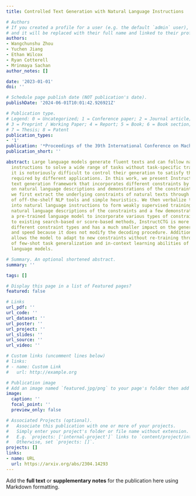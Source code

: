 ```yaml
---
title: Controlled Text Generation with Natural Language Instructions

# Authors
# If you created a profile for a user (e.g. the default `admin` user), write the username (folder name) here
# and it will be replaced with their full name and linked to their profile.
authors:
- Wangchunshu Zhou
- Yuchen Jiang
- Ethan Wilcox
- Ryan Cotterell
- Mrinmaya Sachan
author_notes: []

date: '2023-01-01'
doi: ''

# Schedule page publish date (NOT publication's date).
publishDate: '2024-06-01T10:01:42.926921Z'

# Publication type.
# Legend: 0 = Uncategorized; 1 = Conference paper; 2 = Journal article;
# 3 = Preprint / Working Paper; 4 = Report; 5 = Book; 6 = Book section;
# 7 = Thesis; 8 = Patent
publication_types:
- '1'
publication: '*Proceedings of the 39th International Conference on Machine Learning*'
publication_short: ''

abstract: Large language models generate fluent texts and can follow natural language
  instructions to solve a wide range of tasks without task-specific training. Nevertheless,
  it is notoriously difficult to control their generation to satisfy the various constraints
  required by different applications. In this work, we present InstructCTG, a controlled
  text generation framework that incorporates different constraints by conditioning
  on natural language descriptions and demonstrations of the constraints. In particular,
  we first extract the underlying constraints of natural texts through a combination
  of off-the-shelf NLP tools and simple heuristics. We then verbalize the constraints
  into natural language instructions to form weakly supervised training data. By prepending
  natural language descriptions of the constraints and a few demonstrations, we fine-tune
  a pre-trained language model to incorporate various types of constraints. Compared
  to existing search-based or score-based methods, InstructCTG is more flexible to
  different constraint types and has a much smaller impact on the generation quality
  and speed because it does not modify the decoding procedure. Additionally, InstructCTG
  allows the model to adapt to new constraints without re-training through the use
  of few-shot task generalization and in-context learning abilities of instruction-tuned
  language models.

# Summary. An optional shortened abstract.
summary: ''

tags: []

# Display this page in a list of Featured pages?
featured: false

# Links
url_pdf: ''
url_code: ''
url_dataset: ''
url_poster: ''
url_project: ''
url_slides: ''
url_source: ''
url_video: ''

# Custom links (uncomment lines below)
# links:
# - name: Custom Link
#   url: http://example.org

# Publication image
# Add an image named `featured.jpg/png` to your page's folder then add a caption below.
image:
  caption: ''
  focal_point: ''
  preview_only: false

# Associated Projects (optional).
#   Associate this publication with one or more of your projects.
#   Simply enter your project's folder or file name without extension.
#   E.g. `projects: ['internal-project']` links to `content/project/internal-project/index.md`.
#   Otherwise, set `projects: []`.
projects: []
links:
- name: URL
  url: https://arxiv.org/abs/2304.14293
---
```


Add the **full text** or **supplementary notes** for the publication here using Markdown formatting.
